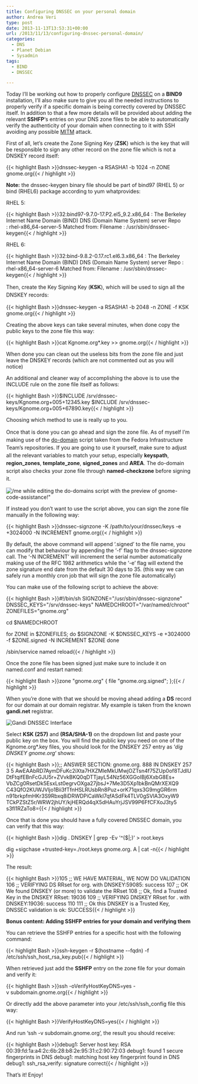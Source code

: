 ```yaml
---
title: Configuring DNSSEC on your personal domain
author: Andrea Veri
type: post
date: 2013-11-13T13:53:31+00:00
url: /2013/11/13/configuring-dnssec-personal-domain/
categories:
  - DNS
  - Planet Debian
  - Sysadmin
tags:
  - BIND
  - DNSSEC

---
```

Today I&#8217;ll be working out how to properly configure <a href="http://en.wikipedia.org/wiki/Domain_Name_System_Security_Extensions" target="_blank">DNSSEC</a> on a **BIND9** installation, I&#8217;ll also make sure to give you all the needed instructions to properly verify if a specific domain is being correctly covered by DNSSEC itself. In addition to that a few more details will be provided about adding the relevant **SSHFP**&#8216;s entries on your DNS zone files to be able to automatically verify the authenticity of your domain when connecting to it with SSH avoiding any possible <a href="http://en.wikipedia.org/wiki/Man-in-the-middle_attack" target="_blank">MITM</a> attack.

First of all, let&#8217;s create the Zone Signing Key (**ZSK**) which is the key that will be responsible to sign any other record on the zone file which is not a DNSKEY record itself:

{{< highlight Bash >}}dnssec-keygen -a RSASHA1 -b 1024 -n ZONE gnome.org{{< / highlight >}}

**Note:** the dnssec-keygen binary file should be part of bind97 (RHEL 5) or bind (RHEL6) package according to yum whatprovides:

RHEL 5:

{{< highlight Bash >}}32:bind97-9.7.0-17.P2.el5_9.2.x86_64 : The Berkeley Internet Name Domain (BIND) DNS (Domain Name System) server
Repo : rhel-x86_64-server-5
Matched from:
Filename : /usr/sbin/dnssec-keygen{{< / highlight >}}

RHEL 6:

{{< highlight Bash >}}32:bind-9.8.2-0.17.rc1.el6.3.x86_64 : The Berkeley Internet Name Domain (BIND) DNS (Domain Name System) server
Repo : rhel-x86_64-server-6
Matched from:
Filename : /usr/sbin/dnssec-keygen{{< / highlight >}}

<span style="line-height: 1.5;">Then, create the Key Signing Key (<strong>KSK</strong>), which will be used to sign all the DNSKEY records:</span>

{{< highlight Bash >}}dnssec-keygen -a RSASHA1 -b 2048 -n ZONE -f KSK gnome.org{{< / highlight >}}

Creating the above keys can take several minutes, when done copy the public keys to the zone file this way:

{{< highlight Bash >}}cat Kgnome.org*.key >> gnome.org{{< / highlight >}}

When done you can clean out the useless bits from the zone file and just leave the DNSKEY records (which are not commented out as you will notice)

An additional and cleaner way of accomplishing the above is to use the INCLUDE rule on the zone file itself as follows:

{{< highlight Bash >}}$INCLUDE /srv/dnssec-keys/Kgnome.org+005+12345.key
$INCLUDE /srv/dnssec-keys/Kgnome.org+005+67890.key{{< / highlight >}}

Choosing which method to use is really up to you.

<span style="line-height: 1.5;">Once that is done you can go ahead and sign the zone file. As of myself I&#8217;m making use of the </span><a style="line-height: 1.5;" href="http://infrastructure.fedoraproject.org/cgit/dns.git/tree/do-domains" target="_blank">do-domain</a> <span style="line-height: 1.5;">script taken from the Fedora Infrastructure Team&#8217;s repositories. If you are going to use it yourself, make sure to adjust all the relevant variables to match your setup, especially </span><strong style="line-height: 1.5;">keyspath</strong><span style="line-height: 1.5;">, </span><strong style="line-height: 1.5;">region_zones</strong><span style="line-height: 1.5;">, </span><strong style="line-height: 1.5;">template_zone</strong><span style="line-height: 1.5;">, </span><strong style="line-height: 1.5;">signed_zones</strong> <span style="line-height: 1.5;">and </span><strong style="line-height: 1.5;"><span style="line-height: 1.5;">ARE</span></strong><span style="line-height: 1.5;"><strong>A</strong>. The do-domain script also checks your zone file through </span><strong style="line-height: 1.5;">named-checkzone</strong> <span style="line-height: 1.5;">before signing it.</span>

![/me while editing the do-domains script with the preview of gnome-code-assistance!"](/wp-content/uploads/2013/11/gedit-code-assistance.png)

If instead you don&#8217;t want to use the script above, you can sign the zone file manually in the following way:

{{< highlight Bash >}}dnssec-signzone -K /path/to/your/dnssec/keys -e +3024000 -N INCREMENT gnome.org{{< / highlight >}}

By default, the above command will append &#8216;.signed&#8217; to the file name, you can modify that behaviour by appending the &#8216;-f&#8217; flag to the dnssec-signzone call. The &#8216;-N INCREMENT&#8217; will increment the serial number automatically making use of the RFC 1982 arithmetics while the &#8216;-e&#8217; flag will extend the zone signature end date from the default 30 days to 35. (this way we can safely run a monthly cron job that will sign the zone file automatically)

You can make use of the following script to achieve the above:

{{< highlight Bash >}}#!/bin/sh
SIGNZONE="/usr/sbin/dnssec-signzone"
DNSSEC_KEYS="/srv/dnssec-keys"
NAMEDCHROOT="/var/named/chroot"
ZONEFILES="gnome.org"

cd $NAMEDCHROOT

for ZONE in $ZONEFILES; do
$SIGNZONE -K $DNSSEC_KEYS -e +3024000 -f $ZONE.signed -N INCREMENT $ZONE
done

/sbin/service named reload{{< / highlight >}}

Once the zone file has been signed just make sure to include it on named.conf and restart named:

{{< highlight Bash >}}zone "gnome.org" {
file "gnome.org.signed";
};{{< / highlight >}}

When you&#8217;re done with that we should be moving ahead adding a **DS** record for our domain at our domain registrar. My example is taken from the known **gandi.net** registrar.

![Gandi DNSSEC Interface](/wp-content/uploads/2013/11/gandi.png)

Select **KSK (257)** and **(RSA/SHA-1)** on the dropdown list and paste your public key on the box. You will find the public key you need on one of the Kgnome.org*.key files, you should look for the DNSKEY 257 entry as &#8216;_dig DNSKEY gnome.org_&#8216; shows:

{{< highlight Bash >}};; ANSWER SECTION:
gnome.org. 888 IN DNSKEY 257 3 5 AwEAAbRD7AymDFuKc2iXta7HXZMleMkUMwjOZTsn4f75ZUp0of8TJdlU DtFtqifEBnFcGJU5r+ZVvkBKQ0qDTTjayL54Nz56XGGoIBj6XxbG8Es+ VbZCg0RsetDk5EsxLst0egrvOXga27jbsJ+7Me3D5Xp1bkBnQMrXEXQ9 C43QfO2KUWJVljo1Bii3fTfnHSLRUsbRn8Puz+orK71qxs3G9mgGR6rm n91brkpfmHKr3S9Rbxq8iDRWDPiCaWkI7qfASdFk4TLV0gSVlA3OxyW9 TCkPZStZ5r/WRW2jhUY/kjHERQd4qX5dHAuYrjJSV99P6FfCFXoJ3ty5 s3fl1RZaTo8={{< / highlight >}}

Once that is done you should have a fully covered DNSSEC domain, you can verify that this way:

{{< highlight Bash >}}dig . DNSKEY | grep -Ev '^($|;)' > root.keys

dig +sigchase +trusted-key=./root.keys gnome.org. A | cat -n{{< / highlight >}}

The result:

{{< highlight Bash >}}105 ;; WE HAVE MATERIAL, WE NOW DO VALIDATION
106 ;; VERIFYING DS RRset for org. with DNSKEY:59085: success
107 ;; OK We found DNSKEY (or more) to validate the RRset
108 ;; Ok, find a Trusted Key in the DNSKEY RRset: 19036
109 ;; VERIFYING DNSKEY RRset for . with DNSKEY:19036: success
110
111 ;; Ok this DNSKEY is a Trusted Key, DNSSEC validation is ok: SUCCESS{{< / highlight >}}

**Bonus content: Adding SSHFP entries for your domain and verifying them**

You can retrieve the SSHFP entries for a specific host with the following command:

{{< highlight Bash >}}ssh-keygen -r $(hostname --fqdn) -f /etc/ssh/ssh_host_rsa_key.pub{{< / highlight >}}

When retrieved just add the **SSHFP** entry on the zone file for your domain and verify it:

{{< highlight Bash >}}ssh -oVerifyHostKeyDNS=yes -v subdomain.gnome.org{{< / highlight >}}

Or directly add the above parameter into your /etc/ssh/ssh_config file this way:

{{< highlight Bash >}}VerifyHostKeyDNS=yes{{< / highlight >}}

And run &#8216;ssh -v subdomain.gnome.org&#8217;, the result you should receive:

{{< highlight Bash >}}debug1: Server host key: RSA 00:39:fd:1a:a4:2c:6b:28:b8:2e:95:31:c2:90:72:03
debug1: found 1 secure fingerprints in DNS
debug1: matching host key fingerprint found in DNS
debug1: ssh_rsa_verify: signature correct{{< / highlight >}}

That&#8217;s it! Enjoy!

